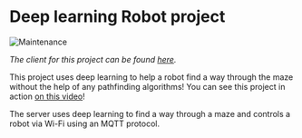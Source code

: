 # Deep learning Robot project

![Maintenance](https://img.shields.io/maintenance/no/2019?style=flat-square)

*The client for this project can be found [here][client].*

This project uses deep learning to help a robot find a way through the maze without the help of any pathfinding algorithms!
You can see this project in action [on this video][demo]!

The server uses deep learning to find a way through a maze and controls a robot via Wi-Fi using an MQTT protocol.

[client]: https://github.com/MStefan99/deep-learning-zumo-client
[demo]: https://youtu.be/NqrKGvQT0eU

